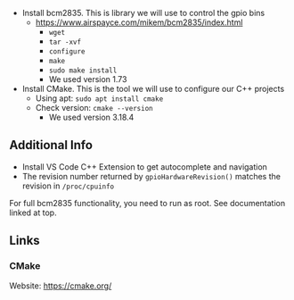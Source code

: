 - Install bcm2835. This is library we will use to control the gpio bins
    - https://www.airspayce.com/mikem/bcm2835/index.html
        - `wget`
        - `tar -xvf`
        - `configure`
        - `make`
        - `sudo make install`
        - We used version 1.73
- Install CMake. This is the tool we will use to configure our C++ projects
    - Using apt: `sudo apt install cmake`
    - Check version: `cmake --version`
        - We used version 3.18.4


## Additional Info

- Install VS Code C++ Extension to get autocomplete and navigation
- The revision number returned by `gpioHardwareRevision()` matches the revision in `/proc/cpuinfo` 

For full bcm2835 functionality, you need to run as root. See documentation linked at top.



## Links

### CMake
Website: https://cmake.org/